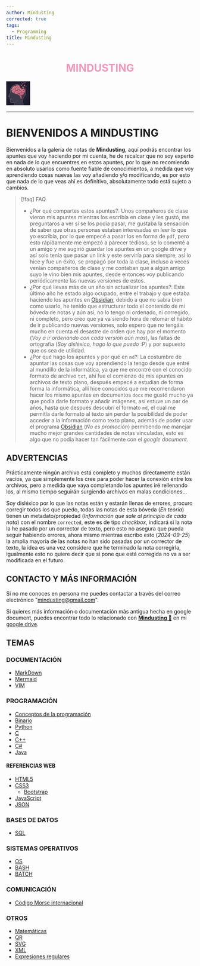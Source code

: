 ```yaml
---
author: Mindusting
corrected: true
tags:
  - Programming
title: Mindusting
---
```


<h1 style="text-align:center;color:#e9b;">MINDUSTING</h1>

![#logo](mindusting.png)

---

# BIENVENIDOS A MINDUSTING

Bienvenidos a la galería de notas de **Mindusting**, aquí podrás encontrar los apuntes que voy haciendo por mi cuenta, he de recalcar que no soy experto en nada de lo que encuentres en estos apuntes, por lo que no recomiendo en absoluto usarlos como fuente fiable de conocimientos, a medida que voy aprendiendo cosas nuevas las voy añadiendo y/o modificando, es por esto que nada de lo que veas ahí es definitivo, absolutamente todo está sujeto a cambios.

> [!faq] FAQ
> - ¿Por qué compartes estos apuntes?:
> Unos compañeros de clase vieron mis apuntes mientras los escribía en clase y les gustó, me preguntaros a ver si se los podía pasar, me gustaba la sensación de saber que otras personas estaban interesadas en leer lo que yo escribía, por lo que empecé a pasar los en forma de `pdf`, pero esto rápidamente me empezó a parecer tedioso, se lo comenté a un amigo y me sugirió guardar los apuntes en un google drive y así solo tenía que pasar un link y este serviría para siempre, así lo hice y fue un éxito, se propagó por toda la clase, incluso a veces venían compañeros de clase y me contaban que a algún amigo suyo le vino bien mis apuntes, desde entonces voy publicando periódicamente las nuevas versiones de estos.
> - ¿Por qué llevas más de un año sin actualizar los apuntes?:
> Este último año he estado algo ocupado, entre el trabajo y que estaba haciendo los apuntes en [Obsidian](https://obsidian.md/), debido a que no sabía bien como usarlo, he tenido que estructurar todo el contenido de mi bóveda de notas y aún así, no lo tengo ni ordenado, ni corregido, ni completo, pero creo que ya va siendo hora de retomar el hábito de ir publicando nuevas versiones, solo espero que no tengáis mucho en cuenta el desastre de orden que hay por el momento (*Voy a ir ordenando con cada versión aún más*), las faltas de ortografía (*Soy disléxico, hago lo que puedo* :P) y por supuesto que os sea de utilidad.
> - ¿Por qué hago los apuntes y por qué en `md`?:
> La costumbre de apuntar las cosas que voy aprendiendo la tengo desde que entré al mundillo de la informática, ya que me encontré con el conocido formato de archivo `txt`, ahí fue el comienzo de mis apuntes en archivos de texto plano, después empecé a estudian de forma forma la informática, allí hice conocidos que me recomendaron hacer los mismo apuntes en documentos `docx` me gustó mucho ya que podía darle formato y añadir imágenes, así estuve un par de años, hasta que después descubrí el formato `md`, el cual me permitía darle formato al texto sin perder la posibilidad de poder acceder a la información como texto plano, además de poder usar el programa [Obsidian](https://obsidian.md/) (*No es promoción*) permitiendo me manejar mucho mejor grandes cantidades de notas vinculadas, esto es algo que no podía hacer tan fácilmente con el *google document*.

## ADVERTENCIAS

Prácticamente ningún archivo está completo y muchos directamente están vacíos, ya que simplemente los cree para poder hacer la conexión entre los archivos, pero a medida que vaya completando los apuntes iré rellenando los, al mismo tiempo seguirán surgiendo archivos en malas condiciones...

Soy disléxico por lo que las notas están y estarán llenas de errores, procuro corregir todos los que puedo, todas las notas de esta bóveda (*En teoría*) tienen un metadato/propiedad (*Información que sale al principio de cada nota*) con el nombre `corrected`, este es de tipo *checkbox*, indicará si la nota la he pasado por un corrector de texto, pero esto no asegura que pueda seguir habiendo errores, ahora mismo mientras escribo esto (*2024-09-25*) la amplia mayoría de las notas no han sido pasadas por un corrector de texto, la idea es una vez considere que he terminado la nota corregirla, igualmente esto no quiere decir que si pone que está corregida no va a ser modificada en el futuro.

## CONTACTO Y MÁS INFORMACIÓN

Si no me conoces en persona me puedes contactar a través del correo electrónico "mindusting@gmail.com".

Si quieres más información o documentación más antigua hecha en google document, puedes encontrar todo lo relacionado con [**Mindusting 🧠**](https://drive.google.com/drive/u/2/folders/1swnODIsjZXUugHT9RhZvriEoluiGSe8E) en mi [google drive](https://drive.google.com/drive/u/2/folders/1swnODIsjZXUugHT9RhZvriEoluiGSe8E).

## TEMAS

### DOCUMENTACIÓN

- [MarkDown](markdown/md.md)
- [Mermaid](mermaid/mermaid.md)
- [VIM](vim/vim.md)

### PROGRAMACIÓN

- [Conceptos de la programación](pc/pc.md)
- [Binario](binary/bin.md)
- [Python](python/py.md)
- [C](c/c.md)
- [C++](cpp/cpp.md)
- [C#](cs/cs.md)
- [Java](java/java.md)

#### REFERENCIAS WEB

- [HTML5](html/html.md)
- [CSS3](css/css.md)
    - [Bootstrap](css/css_bootstrap.md)
- [JavaScript](js/js.md)
- [JSON](json/json.md)

### BASES DE DATOS

- [SQL](sql/SQL.md)

### SISTEMAS OPERATIVOS

- [OS](os/os.md)
- [BASH](os/Unix/Bash_Script/BS.md)
- [BATCH](os/Windows/BATCH/BATCH.md)

### COMUNICACIÓN

- [Codigo Morse internacional](dump/Codigo_morse_internacional.md)

### OTROS

- [Matemáticas](math/math.md)
- [QR](qr/qr.md)
- [SVG](svg/SVG.md)
- [XML](xml/xml.md)
- [Expresiones regulares](regex/regex.md)

